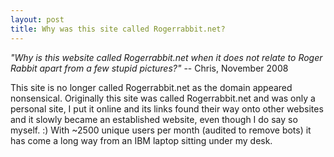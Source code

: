 ```yaml
---
layout: post 
title: Why was this site called Rogerrabbit.net?
---
```


*\"Why is this website called Rogerrabbit.net when it does not relate to
Roger Rabbit apart from a few stupid pictures?\"* \-- Chris, November
2008

This site is no longer called Rogerrabbit.net as the domain appeared
nonsensical. Originally this site was called Rogerrabbit.net and was
only a personal site, I put it online and its links found their way onto
other websites and it slowly became an established website, even though
I do say so myself. :) With \~2500 unique users per month (audited to
remove bots) it has come a long way from an IBM laptop sitting under my
desk.
